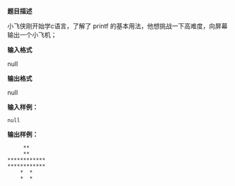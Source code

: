 **题目描述**

小飞侠刚开始学c语言，了解了 printf 的基本用法，他想挑战一下高难度，向屏幕输出一个小飞机；

**输入格式**

null

**输出格式**

null

**输入样例：**

```
null
```

**输出样例：**

```
     **
     **
************
************
    *  *
    *  *
```

